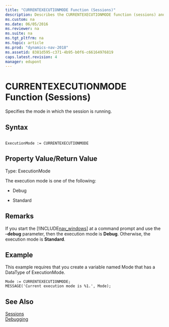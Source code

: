 ```yaml
---
title: "CURRENTEXECUTIONMODE Function (Sessions)"
description: Describes the CURRENTEXECUTIONMODE function (sessions) and provides syntax, return value, and an example.
ms.custom: na
ms.date: 06/05/2016
ms.reviewer: na
ms.suite: na
ms.tgt_pltfrm: na
ms.topic: article
ms.prod: "dynamics-nav-2018"
ms.assetid: 8381d595-c371-4b95-b0f6-c66164976819
caps.latest.revision: 4
manager: edupont
---
```

# CURRENTEXECUTIONMODE Function (Sessions)
Specifies the mode in which the session is running.  
  
## Syntax  
  
```  
  
ExecutionMode := CURRENTEXECUTIONMODE  
```  
  
## Property Value/Return Value  
 Type: ExecutionMode  
  
 The execution mode is one of the following:  
  
-   Debug  
  
-   Standard  
  
## Remarks  
 If you start the [!INCLUDE[nav_windows](includes/nav_windows_md.md)] at a command prompt and use the –**debug** parameter, then the execution mode is **Debug**. Otherwise, the execution mode is **Standard**.  
  
## Example  
 This example requires that you create a variable named Mode that has a DataType of ExecutionMode.  
  
```  
Mode := CURRENTEXECUTIONMODE;   
MESSAGE('Current execution mode is %1.', Mode);  
```  
  
## See Also  
 [Sessions](Sessions.md)   
 [Debugging](Debugging.md)